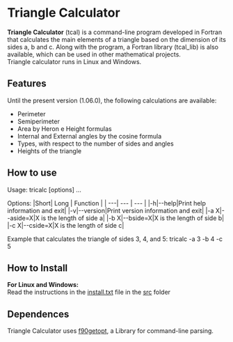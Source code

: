 # Triangle Calculator

**Triangle Calculator** (tcal) is a command-line program developed in Fortran that calculates the main elements of a triangle based on the dimension of its sides a, b and c. Along with the program, a Fortran library (tcal_lib) is also available, which can be used in other mathematical projects.  
Triangle calculator runs in Linux and Windows.

## Features
Until the present version (1.06.0), the following calculations are available:
* Perimeter
* Semiperimeter
* Area by Heron e Height formulas
* Internal and External angles by the cosine formula
* Types, with respect to the number of sides and angles
* Heights of the triangle 

## How to use

Usage: tricalc [options] …

Options:
|Short| Long | Function |
| ---| --- | --- |
|-h|--help|Print help information and exit|
|-v|--version|Print version information and exit|
|-a X|--aside=X|X is the length of side a|
|-b X|--bside=X|X is the length of side b|
|-c X|--cside=X|X is the length of side c|

Example that calculates the triangle of sides 3, 4, and 5:
tricalc -a 3 -b 4 -c 5 

## How to Install
**For Linux and Windows:**  
Read the instructions in the [install.txt](https://github.com/JoseCintra/CLIMathUtils/blob/main/tcal/src/install.txt) file in the [src](https://github.com/JoseCintra/CLIMathUtils/tree/main/tcal/src) folder  

## Dependences
Triangle Calculator uses [f90getopt](https://github.com/haniibrahim/f90getopt), a Library for command-line parsing.  

